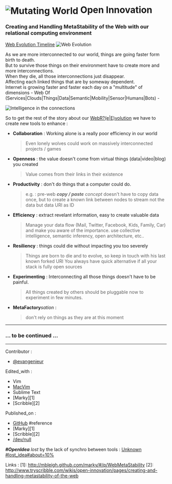 

# <img src="http://www.lenovo.com/social_responsibility/us/en/images/Environment--commitment_268x355.jpg" alt="Mutating World" style="max-height: 120px; vertical-align: middle;" /> Open Innovation 

### Creating and Handling MetaStability of the Web with our relational computing environment

[Web Evolution Timeline](http://visual.ly/evolution-web?view=true)
![Web Evolution](http://www.howinteractivedesign.com/wp-content/uploads/web-evolution-timeline.jpg)

As we are more interconnected to our world, things are going faster form birth to death.  
But to survive those things on their environment have to create more and more interconnections.  
When they die, all those interconnections just disappear.   
Affecting each linked things that are by someway dependent.  
Internet is growing faster and faster each day on a "multitude" of dimensions - Web Of (Services|Clouds|Things|Data|Semantic|Mobility|Sensor|Humans|Bots) -

![Intelligence in the connections](http://www.urenio.org/wp-content/uploads/2011/11/Semantic-Web.jpg)

So to get the rest of the story about our [WebR?(e|E)volution](http://bit.ly/QMXvxd) we have to create new tools to enhance :

* __Collaboration__ : Working alone is a really poor efficiency in our world 

  > Even lonely wolves could work on massively interconnected projects / games

* __Openness__ : the value doesn't come from virtual things (data|video|blog) you created
  
  > Value comes from their links in their existence

* __Productivity__ : don't do things that a computer could do.
 
  >  e.g. : pre-web _**copy / paste** concept_ doesn't have to copy data once, but to create a known link between nodes to stream not the data but data URI as ID 

* __Efficiency__ : extract revelant information, easy to create valuable data

  > Manage your data flow (Mail, Twitter, Facebook, Kids, Family, Car) and make you aware of the importance. use collective intelligence, semantic inferency, open architecture, etc..

* __Resiliency__ : things could die without impacting you too severely

  > Things are born to die and to evolve, so keep in touch with his last known forked URI
  > You always have quick alternative if all your stack is fully open sources

* __Experimenting__ : Interconnecting all those things doesn't have to be painful.

  > All things created by others should be pluggable now to experiment in few minutes.

* __MetaFactory__*sation* : 

  > don't rely on things as they are at this moment

***
### ... to be continued ...

***
Contributor : 

* [@evangenieur](http://twitter.com/evangenieur)

Edited_with : 

* Vim
* [MacVim](#in_use)
* Sublime Text
* [Marky][1]
* [Scribble][2]

Published_on : 

* [GitHub](https://github.com/Evangenieur/Meta-Age) #reference
* [Marky][1]
* [Scribble][2]
* [/dev/null](file:///dev/null/once_upon_a_time)

_**#OpenIdea** lost_ by the lack of synchro between tools : [Unknown #lost_idea#about=10%](#lost_idea#about=10%)

Links :
[1]: http://mbleigh.github.com/marky/#/p/WebMetaStability
[2]: http://www.tryscribble.com/wikis/open-innovation/pages/creating-and-handling-metastability-of-the-web

